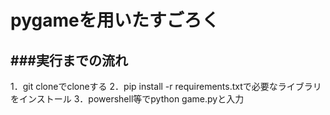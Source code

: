 # pygameを用いたすごろく

###実行までの流れ
-------------------------------------------
1．git cloneでcloneする
2．pip install -r requirements.txtで必要なライブラリをインストール
3．powershell等でpython game.pyと入力
